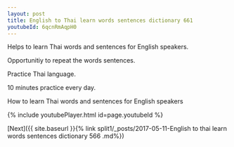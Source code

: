 ```yaml
---
layout: post
title: English to Thai learn words sentences dictionary 661 
youtubeId: 6qcnRmAqpH0
---
```

 
 
Helps to learn Thai words and sentences for English speakers.

Opportunitiy to repeat the words sentences. 

Practice Thai language. 
 
10 minutes practice every day. 
 
How to learn Thai words and sentences for English speakers 
 
{% include youtubePlayer.html id=page.youtubeId %}
 
 
[Next]({{ site.baseurl }}{% link  split1/_posts/2017-05-11-English to thai learn words sentences dictionary 566 .md%})
 
